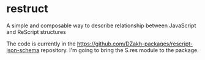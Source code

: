 # restruct
A simple and composable way to describe relationship between JavaScript and ReScript structures

The code is currently in the https://github.com/DZakh-packages/rescript-json-schema repository. I'm going to bring the S.res module to the package.
